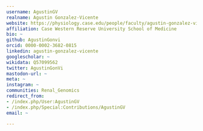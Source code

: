 ```yaml
---
username: AgustinGV
realname: Agustin Gonzalez-Vicente
website: https://physiology.case.edu/people/faculty/agustin-gonzalez-vicente/
affiliation: Case Western Reserve University School of Medicine
bio: ~
github: AgustinGonvi
orcid: 0000-0002-3682-0815
linkedin: agustin-gonzalez-vicente
googlescholar: ~
wikidata: Q57099562
twitter: AgustinGonVi
mastodon-url: ~
meta: ~
instagram: ~
communities: Renal_Genomics
redirect_from:
- /index.php/User:AgustinGV
- /index.php/Special:Contributions/AgustinGV
email: ~

---
```

